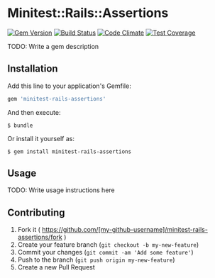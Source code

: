 # Minitest::Rails::Assertions

[![Gem Version](https://badge.fury.io/rb/minitest-rails-assertions.svg)](http://badge.fury.io/rb/minitest-rails-assertions) [![Build Status](https://travis-ci.org/jules-vernes/minitest-rails-assertions.svg)](https://travis-ci.org/jules-vernes/minitest-rails-assertions) [![Code Climate](https://codeclimate.com/github/jules-vernes/minitest-rails-assertions/badges/gpa.svg)](https://codeclimate.com/github/jules-vernes/minitest-rails-assertions) [![Test Coverage](https://codeclimate.com/github/jules-vernes/minitest-rails-assertions/badges/coverage.svg)](https://codeclimate.com/github/jules-vernes/minitest-rails-assertions)

TODO: Write a gem description

## Installation

Add this line to your application's Gemfile:

```ruby
gem 'minitest-rails-assertions'
```

And then execute:

    $ bundle

Or install it yourself as:

    $ gem install minitest-rails-assertions

## Usage

TODO: Write usage instructions here

## Contributing

1. Fork it ( https://github.com/[my-github-username]/minitest-rails-assertions/fork )
2. Create your feature branch (`git checkout -b my-new-feature`)
3. Commit your changes (`git commit -am 'Add some feature'`)
4. Push to the branch (`git push origin my-new-feature`)
5. Create a new Pull Request
